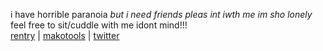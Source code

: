 i have horrible paranoia *but i need friends pleas int iwth me im sho lonely*  
feel free to sit/cuddle with me idont mind!!!    
[rentry](https://rentry.co/bittersyrup) | [makotools](https://enstars.link/@matenrou) | [twitter](https://twitter.com/toragic)

